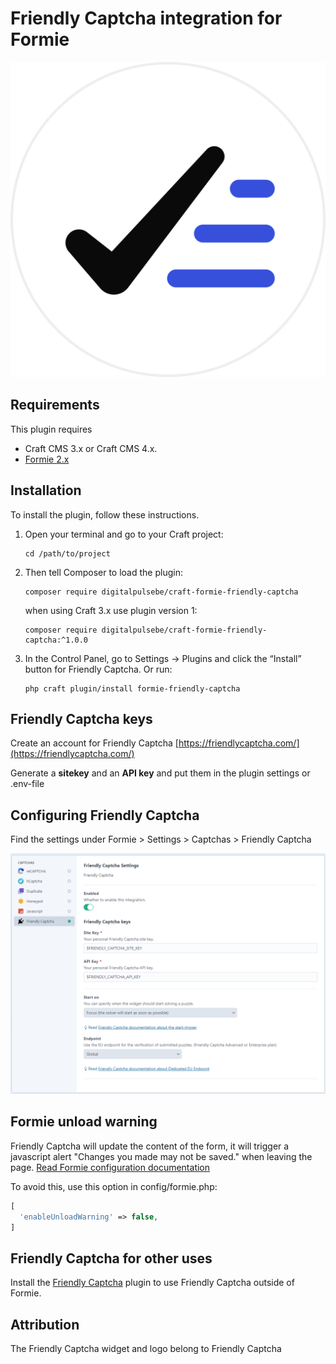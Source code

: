 # Friendly Captcha integration for Formie

![Screenshot](resources/img/logo_friendly_captcha.png)

## Requirements

This plugin requires 
- Craft CMS 3.x or Craft CMS 4.x.
- [Formie 2.x](https://github.com/verbb/formie)

## Installation

To install the plugin, follow these instructions.

1. Open your terminal and go to your Craft project:

       cd /path/to/project

2. Then tell Composer to load the plugin:

       composer require digitalpulsebe/craft-formie-friendly-captcha

   when using Craft 3.x use plugin version 1:

       composer require digitalpulsebe/craft-formie-friendly-captcha:^1.0.0

3. In the Control Panel, go to Settings → Plugins and click the “Install” button for Friendly Captcha. Or run:

       php craft plugin/install formie-friendly-captcha

## Friendly Captcha keys

Create an account for Friendly Captcha [https://friendlycaptcha.com/](https://friendlycaptcha.com/)

Generate a **sitekey** and an **API key** and put them in the plugin settings or .env-file

## Configuring Friendly Captcha

Find the settings under Formie > Settings > Captchas > Friendly Captcha

![Screenshot](resources/img/screenshot_settings.png)

## Formie unload warning

Friendly Captcha will update the content of the form, 
it will trigger a javascript alert "Changes you made may not be saved." when leaving the page.
[Read Formie configuration documentation](https://verbb.io/craft-plugins/formie/docs/get-started/configuration)

To avoid this, use this option in config/formie.php:

```php
[ 
  'enableUnloadWarning' => false,
]
```

## Friendly Captcha for other uses

Install the [Friendly Captcha](https://github.com/digitalpulsebe/craft-friendly-captcha) plugin to use Friendly Captcha outside of Formie.

## Attribution

The Friendly Captcha widget and logo belong to Friendly Captcha